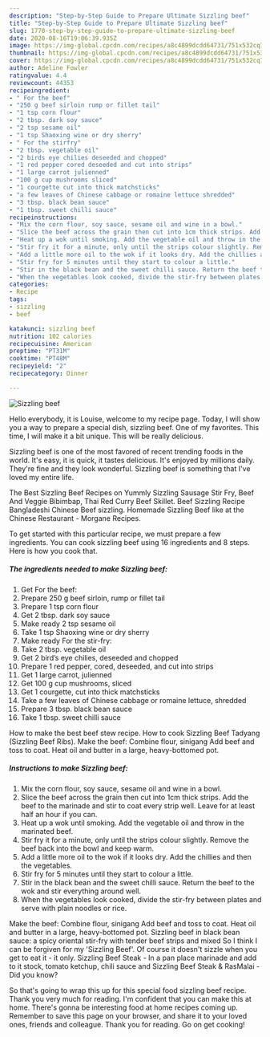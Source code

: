 ```yaml
---
description: "Step-by-Step Guide to Prepare Ultimate Sizzling beef"
title: "Step-by-Step Guide to Prepare Ultimate Sizzling beef"
slug: 1770-step-by-step-guide-to-prepare-ultimate-sizzling-beef
date: 2020-08-16T19:06:39.935Z
image: https://img-global.cpcdn.com/recipes/a8c4899dcdd64731/751x532cq70/sizzling-beef-recipe-main-photo.jpg
thumbnail: https://img-global.cpcdn.com/recipes/a8c4899dcdd64731/751x532cq70/sizzling-beef-recipe-main-photo.jpg
cover: https://img-global.cpcdn.com/recipes/a8c4899dcdd64731/751x532cq70/sizzling-beef-recipe-main-photo.jpg
author: Adeline Fowler
ratingvalue: 4.4
reviewcount: 44353
recipeingredient:
- " For the beef"
- "250 g beef sirloin rump or fillet tail"
- "1 tsp corn flour"
- "2 tbsp. dark soy sauce"
- "2 tsp sesame oil"
- "1 tsp Shaoxing wine or dry sherry"
- " For the stirfry"
- "2 tbsp. vegetable oil"
- "2 birds eye chilies deseeded and chopped"
- "1 red pepper cored deseeded and cut into strips"
- "1 large carrot julienned"
- "100 g cup mushrooms sliced"
- "1 courgette cut into thick matchsticks"
- "a few leaves of Chinese cabbage or romaine lettuce shredded"
- "3 tbsp. black bean sauce"
- "1 tbsp. sweet chilli sauce"
recipeinstructions:
- "Mix the corn flour, soy sauce, sesame oil and wine in a bowl."
- "Slice the beef across the grain then cut into 1cm thick strips. Add the beef to the marinade and stir to coat every strip well. Leave for at least half an hour if you can."
- "Heat up a wok until smoking. Add the vegetable oil and throw in the marinated beef."
- "Stir fry it for a minute, only until the strips colour slightly. Remove the beef back into the bowl and keep warm."
- "Add a little more oil to the wok if it looks dry. Add the chillies and then the vegetables."
- "Stir fry for 5 minutes until they start to colour a little."
- "Stir in the black bean and the sweet chilli sauce. Return the beef to the wok and stir everything around well."
- "When the vegetables look cooked, divide the stir-fry between plates and serve with plain noodles or rice."
categories:
- Recipe
tags:
- sizzling
- beef

katakunci: sizzling beef 
nutrition: 102 calories
recipecuisine: American
preptime: "PT31M"
cooktime: "PT48M"
recipeyield: "2"
recipecategory: Dinner

---
```



![Sizzling beef](https://img-global.cpcdn.com/recipes/a8c4899dcdd64731/751x532cq70/sizzling-beef-recipe-main-photo.jpg)

Hello everybody, it is Louise, welcome to my recipe page. Today, I will show you a way to prepare a special dish, sizzling beef. One of my favorites. This time, I will make it a bit unique. This will be really delicious.

Sizzling beef is one of the most favored of recent trending foods in the world. It's easy, it is quick, it tastes delicious. It's enjoyed by millions daily. They're fine and they look wonderful. Sizzling beef is something that I've loved my entire life.

The Best Sizzling Beef Recipes on Yummly Sizzling Sausage Stir Fry, Beef And Veggie Bibimbap, Thai Red Curry Beef Skillet. Beef Sizzling Recipe Bangladeshi Chinese Beef sizzling. Homemade Sizzling Beef like at the Chinese Restaurant - Morgane Recipes.


To get started with this particular recipe, we must prepare a few ingredients. You can cook sizzling beef using 16 ingredients and 8 steps. Here is how you cook that.

<!--inarticleads1-->

##### The ingredients needed to make Sizzling beef:

1. Get  For the beef:
1. Prepare 250 g beef sirloin, rump or fillet tail
1. Prepare 1 tsp corn flour
1. Get 2 tbsp. dark soy sauce
1. Make ready 2 tsp sesame oil
1. Take 1 tsp Shaoxing wine or dry sherry
1. Make ready  For the stir-fry:
1. Take 2 tbsp. vegetable oil
1. Get 2 bird’s eye chilies, deseeded and chopped
1. Prepare 1 red pepper, cored, deseeded, and cut into strips
1. Get 1 large carrot, julienned
1. Get 100 g cup mushrooms, sliced
1. Get 1 courgette, cut into thick matchsticks
1. Take a few leaves of Chinese cabbage or romaine lettuce, shredded
1. Prepare 3 tbsp. black bean sauce
1. Take 1 tbsp. sweet chilli sauce


How to make the best beef stew recipe. How to cook Sizzling Beef Tadyang (Sizzling Beef Ribs). Make the beef: Combine flour, sinigang Add beef and toss to coat. Heat oil and butter in a large, heavy-bottomed pot. 

<!--inarticleads2-->

##### Instructions to make Sizzling beef:

1. Mix the corn flour, soy sauce, sesame oil and wine in a bowl.
1. Slice the beef across the grain then cut into 1cm thick strips. Add the beef to the marinade and stir to coat every strip well. Leave for at least half an hour if you can.
1. Heat up a wok until smoking. Add the vegetable oil and throw in the marinated beef.
1. Stir fry it for a minute, only until the strips colour slightly. Remove the beef back into the bowl and keep warm.
1. Add a little more oil to the wok if it looks dry. Add the chillies and then the vegetables.
1. Stir fry for 5 minutes until they start to colour a little.
1. Stir in the black bean and the sweet chilli sauce. Return the beef to the wok and stir everything around well.
1. When the vegetables look cooked, divide the stir-fry between plates and serve with plain noodles or rice.


Make the beef: Combine flour, sinigang Add beef and toss to coat. Heat oil and butter in a large, heavy-bottomed pot. Sizzling beef in black bean sauce: a spicy oriental stir-fry with tender beef strips and mixed So I think I can be forgiven for my &#39;Sizzling Beef&#39;. Of course it doesn&#39;t sizzle when you get to eat it - it only. Sizzling Beef Steak - In a pan place marinade and add to it stock, tomato ketchup, chili sauce and Sizzling Beef Steak &amp; RasMalai - Did you know? 

So that's going to wrap this up for this special food sizzling beef recipe. Thank you very much for reading. I'm confident that you can make this at home. There's gonna be interesting food at home recipes coming up. Remember to save this page on your browser, and share it to your loved ones, friends and colleague. Thank you for reading. Go on get cooking!
